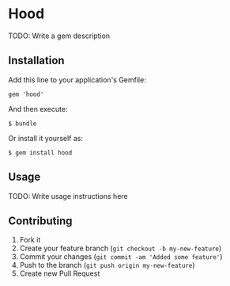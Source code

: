 # Hood

TODO: Write a gem description

## Installation

Add this line to your application's Gemfile:

    gem 'hood'

And then execute:

    $ bundle

Or install it yourself as:

    $ gem install hood

## Usage

TODO: Write usage instructions here

## Contributing

1. Fork it
2. Create your feature branch (`git checkout -b my-new-feature`)
3. Commit your changes (`git commit -am 'Added some feature'`)
4. Push to the branch (`git push origin my-new-feature`)
5. Create new Pull Request
